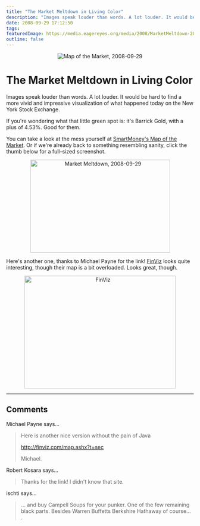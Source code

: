 ```yaml
---
title: "The Market Meltdown in Living Color"
description: "Images speak louder than words. A lot louder. It would be hard to find a more vivid and impressive visualization of what happened today on the New York Stock Exchange."
date: 2008-09-29 17:12:50
tags: 
featuredImage: https://media.eagereyes.org/media/2008/MarketMeltdown-20080929-thumb.png
outline: false
---
```


<p align="center"><img src="https://media.eagereyes.org/media/2008/MarketMeltdown-20080929-thumb.png" alt="Map of the Market, 2008-09-29" border="0" /></p>

# The Market Meltdown in Living Color

Images speak louder than words. A lot louder. It would be hard to find a more vivid and impressive visualization of what happened today on the New York Stock Exchange.

If you're wondering what that little green spot is: it's Barrick Gold, with a plus of 4.53%. Good for them.

You can take a look at the mess yourself at <a href="http://smartmoney.com/map-of-the-market/">SmartMoney's Map of the Market</a>. Or if we're already back to something resembling sanity, click the thumb below for a full-sized screenshot.

<p style="text-align: center;"><img src="https://media.eagereyes.org/media/2008/MarketMeltdown-20080929.png" alt="Market Meltdown, 2008-09-29" width="375" height="250" border="0" /></p>

Here's another one, thanks to Michael Payne for the link! <a href="http://finviz.com/">FinViz</a> looks quite interesting, though their map is a bit overloaded. Looks great, though.

<p style="text-align: center;"><img src="https://media.eagereyes.org/media/2008/finviz-20080930.png" alt="FinViz" width="406" height="303" border="0" /></p>


<PostedBy />


<aside class="comments">

---
## Comments

Michael Payne says…
>	Here is another nice version without the pain of Java
>	
>	<a href="http://finviz.com/map.ashx?t=sec">http://finviz.com/map.ashx?t=sec</a>
>	
>	Michael.

Robert Kosara says…
>	<p>Thanks for the link! I didn't know that site.</p>

ischti says…
>	... and buy Campell Soups for your punker. One of the few remaining black parts. Besides Warren Buffetts Berkshire Hathaway of course... .

</aside>

